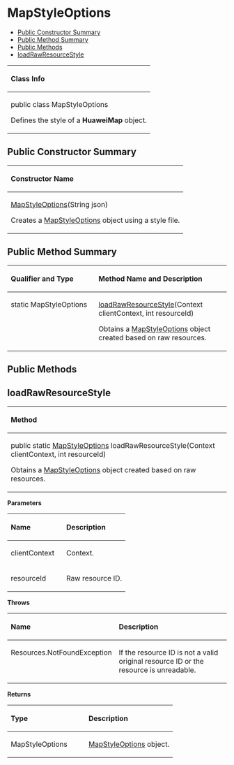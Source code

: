 # MapStyleOptions<a name="EN-US_TOPIC_0000001145781011"></a>

-   [Public Constructor Summary](#section1568452125)
-   [Public Method Summary](#section1475019721311)
-   [Public Methods](#section1174155894518)
-   [loadRawResourceStyle](#section10777151911461)


<a name="table14461mcpsimp"></a>
<table><thead align="left"><tr id="row14465mcpsimp"><th class="cellrowborder" valign="top" width="100%" id="mcps1.1.2.1.1"><p id="p14467mcpsimp"><a name="p14467mcpsimp"></a><a name="p14467mcpsimp"></a>Class Info</p>
</th>
</tr>
</thead>
<tbody><tr id="row14468mcpsimp"><td class="cellrowborder" valign="top" width="100%" headers="mcps1.1.2.1.1 "><p id="p189033714118"><a name="p189033714118"></a><a name="p189033714118"></a>public class MapStyleOptions</p>
<p id="p14470mcpsimp"><a name="p14470mcpsimp"></a><a name="p14470mcpsimp"></a>Defines the style of a <strong id="b668533894013"><a name="b668533894013"></a><a name="b668533894013"></a>HuaweiMap</strong> object.</p>
</td>
</tr>
</tbody>
</table>

## Public Constructor Summary<a name="section1568452125"></a>

<a name="table14474mcpsimp"></a>
<table><thead align="left"><tr id="row14478mcpsimp"><th class="cellrowborder" valign="top" width="100%" id="mcps1.1.2.1.1"><p id="p145mcpsimp"><a name="p145mcpsimp"></a><a name="p145mcpsimp"></a>Constructor Name</p>
</th>
</tr>
</thead>
<tbody><tr id="row14481mcpsimp"><td class="cellrowborder" valign="top" width="100%" headers="mcps1.1.2.1.1 "><p id="p14483mcpsimp"><a name="p14483mcpsimp"></a><a name="p14483mcpsimp"></a><a href="mapstyleoptions.md">MapStyleOptions</a>(String json)</p>
<p id="p17203160102"><a name="p17203160102"></a><a name="p17203160102"></a>Creates a <a href="mapstyleoptions.md">MapStyleOptions</a> object using a style file.</p>
</td>
</tr>
</tbody>
</table>

## Public Method Summary<a name="section1475019721311"></a>

<a name="table14485mcpsimp"></a>
<table><thead align="left"><tr id="row14490mcpsimp"><th class="cellrowborder" valign="top" width="40%" id="mcps1.1.3.1.1"><p id="p081120285386"><a name="p081120285386"></a><a name="p081120285386"></a>Qualifier and Type</p>
</th>
<th class="cellrowborder" valign="top" width="60%" id="mcps1.1.3.1.2"><p id="p681112883813"><a name="p681112883813"></a><a name="p681112883813"></a>Method Name and Description</p>
</th>
</tr>
</thead>
<tbody><tr id="row14495mcpsimp"><td class="cellrowborder" valign="top" width="40%" headers="mcps1.1.3.1.1 "><p id="p14497mcpsimp"><a name="p14497mcpsimp"></a><a name="p14497mcpsimp"></a>static MapStyleOptions</p>
</td>
<td class="cellrowborder" valign="top" width="60%" headers="mcps1.1.3.1.2 "><p id="p14499mcpsimp"><a name="p14499mcpsimp"></a><a name="p14499mcpsimp"></a><a href="#section10777151911461">loadRawResourceStyle</a>(Context clientContext, int resourceId)</p>
<p id="p3123182222517"><a name="p3123182222517"></a><a name="p3123182222517"></a>Obtains a <a href="mapstyleoptions.md">MapStyleOptions</a> object created based on raw resources.</p>
</td>
</tr>
</tbody>
</table>

## Public Methods<a name="section1174155894518"></a>

## loadRawResourceStyle<a name="section10777151911461"></a>

<a name="table14502mcpsimp"></a>
<table><thead align="left"><tr id="row14506mcpsimp"><th class="cellrowborder" valign="top" width="100%" id="mcps1.1.2.1.1"><p id="p14508mcpsimp"><a name="p14508mcpsimp"></a><a name="p14508mcpsimp"></a>Method</p>
</th>
</tr>
</thead>
<tbody><tr id="row14509mcpsimp"><td class="cellrowborder" valign="top" width="100%" headers="mcps1.1.2.1.1 "><p id="p14511mcpsimp"><a name="p14511mcpsimp"></a><a name="p14511mcpsimp"></a>public static <a href="mapstyleoptions.md">MapStyleOptions</a> loadRawResourceStyle(Context clientContext, int resourceId)</p>
<p id="p1729162231319"><a name="p1729162231319"></a><a name="p1729162231319"></a>Obtains a <a href="mapstyleoptions.md">MapStyleOptions</a> object created based on raw resources.</p>
</td>
</tr>
</tbody>
</table>

**Parameters**

<a name="table14517mcpsimp"></a>
<table><thead align="left"><tr id="row14522mcpsimp"><th class="cellrowborder" valign="top" width="47%" id="mcps1.1.3.1.1"><p id="p14524mcpsimp"><a name="p14524mcpsimp"></a><a name="p14524mcpsimp"></a>Name</p>
</th>
<th class="cellrowborder" valign="top" width="53%" id="mcps1.1.3.1.2"><p id="p14526mcpsimp"><a name="p14526mcpsimp"></a><a name="p14526mcpsimp"></a>Description</p>
</th>
</tr>
</thead>
<tbody><tr id="row14527mcpsimp"><td class="cellrowborder" valign="top" width="47%" headers="mcps1.1.3.1.1 "><p id="p14529mcpsimp"><a name="p14529mcpsimp"></a><a name="p14529mcpsimp"></a>clientContext</p>
</td>
<td class="cellrowborder" valign="top" width="53%" headers="mcps1.1.3.1.2 "><p id="p14531mcpsimp"><a name="p14531mcpsimp"></a><a name="p14531mcpsimp"></a>Context.</p>
</td>
</tr>
<tr id="row14532mcpsimp"><td class="cellrowborder" valign="top" width="47%" headers="mcps1.1.3.1.1 "><p id="p14534mcpsimp"><a name="p14534mcpsimp"></a><a name="p14534mcpsimp"></a>resourceId</p>
</td>
<td class="cellrowborder" valign="top" width="53%" headers="mcps1.1.3.1.2 "><p id="p14536mcpsimp"><a name="p14536mcpsimp"></a><a name="p14536mcpsimp"></a>Raw resource ID.</p>
</td>
</tr>
</tbody>
</table>

**Throws**

<a name="table14397mcpsimp"></a>
<table><thead align="left"><tr id="row14402mcpsimp"><th class="cellrowborder" valign="top" width="47%" id="mcps1.1.3.1.1"><p id="p14404mcpsimp"><a name="p14404mcpsimp"></a><a name="p14404mcpsimp"></a>Name</p>
</th>
<th class="cellrowborder" valign="top" width="53%" id="mcps1.1.3.1.2"><p id="p14406mcpsimp"><a name="p14406mcpsimp"></a><a name="p14406mcpsimp"></a>Description</p>
</th>
</tr>
</thead>
<tbody><tr id="row14407mcpsimp"><td class="cellrowborder" valign="top" width="47%" headers="mcps1.1.3.1.1 "><p id="p14409mcpsimp"><a name="p14409mcpsimp"></a><a name="p14409mcpsimp"></a>Resources.NotFoundException</p>
</td>
<td class="cellrowborder" valign="top" width="53%" headers="mcps1.1.3.1.2 "><p id="p14411mcpsimp"><a name="p14411mcpsimp"></a><a name="p14411mcpsimp"></a>If the resource ID is not a valid original resource ID or the resource is unreadable.</p>
</td>
</tr>
</tbody>
</table>

**Returns**

<a name="table14539mcpsimp"></a>
<table><thead align="left"><tr id="row14544mcpsimp"><th class="cellrowborder" valign="top" width="47%" id="mcps1.1.3.1.1"><p id="p14546mcpsimp"><a name="p14546mcpsimp"></a><a name="p14546mcpsimp"></a>Type</p>
</th>
<th class="cellrowborder" valign="top" width="53%" id="mcps1.1.3.1.2"><p id="p14548mcpsimp"><a name="p14548mcpsimp"></a><a name="p14548mcpsimp"></a>Description</p>
</th>
</tr>
</thead>
<tbody><tr id="row14549mcpsimp"><td class="cellrowborder" valign="top" width="47%" headers="mcps1.1.3.1.1 "><p id="p14551mcpsimp"><a name="p14551mcpsimp"></a><a name="p14551mcpsimp"></a>MapStyleOptions</p>
</td>
<td class="cellrowborder" valign="top" width="53%" headers="mcps1.1.3.1.2 "><p id="p14553mcpsimp"><a name="p14553mcpsimp"></a><a name="p14553mcpsimp"></a><a href="mapstyleoptions.md">MapStyleOptions</a> object.</p>
</td>
</tr>
</tbody>
</table>

